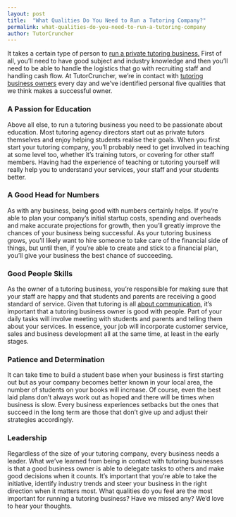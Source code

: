 ```yaml
---
layout: post
title:  "What Qualities Do You Need to Run a Tutoring Company?"
permalink: what-qualities-do-you-need-to-run-a-tutoring-company
author: TutorCruncher
---
```

It takes a certain type of person to [run a private tutoring business.](http://www.tutorcruncher.com/tutor-scheduling-software/) 
First of all, you’ll need to have good subject and industry knowledge and then you’ll need to be able to handle the logistics 
that go with recruiting staff and handling cash flow. At TutorCruncher, we’re in contact with 
[tutoring business owners](http://www.tutorcruncher.com/what-makes-a-good-tuition-agency-director/) 
every day and we’ve identified personal five qualities that we think makes a successful owner. 

### A Passion for Education

Above all else, to run a tutoring business you need to be passionate about education. 
Most tutoring agency directors start out as private tutors themselves and enjoy helping students realise their goals. 
When you first start your tutoring company, you’ll probably need to get involved in teaching at some level too, 
whether it’s training tutors, or covering for other staff members. Having had the experience of teaching or tutoring yourself will really help you to understand your services, your staff and your students better. 

### A Good Head for Numbers

As with any business, being good with numbers certainly helps. If you’re able to plan your company’s initial startup costs,
 spending and overheads and make accurate projections for growth, then you’ll greatly improve the chances of your business 
 being successful. As your tutoring business grows, you’ll likely want to hire someone to take care of the financial side 
 of things, but until then, if you’re able to create and stick to a financial plan, you’ll give your business the best chance of succeeding. 

### Good People Skills

As the owner of a tutoring business, you’re responsible for making sure that your staff are happy and that students and 
parents are receiving a good standard of service. Given that tutoring is all 
[about communication](http://www.tutorcruncher.com/communication-is-key/), it’s important that a tutoring business owner 
is good with people. Part of your daily tasks will involve meeting with students and parents and telling them about your 
services. In essence, your job will incorporate customer service, sales and business development all at the same time, at least in the early stages. 

### Patience and Determination

It can take time to build a student base when your business is first starting out but as your company becomes better 
known in your local area, the number of students on your books will increase. Of course, even the best laid plans don’t 
always work out as hoped and there will be times when business is slow. Every business experiences setbacks but the ones 
that succeed in the long term are those that don’t give up and adjust their strategies accordingly. 

### Leadership

Regardless of the size of your tutoring company, every business needs a leader. What we’ve learned from being in 
contact with tutoring businesses is that a good business owner is able to delegate tasks to others and make good 
decisions when it counts. It’s important that you’re able to take the initiative, identify industry trends and steer 
your business in the right direction when it matters most. What qualities do you feel are the most important for 
running a tutoring business? Have we missed any? We’d love to hear your thoughts.

